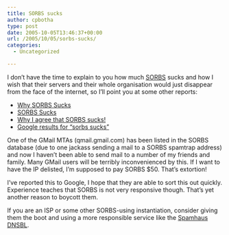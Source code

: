 ```yaml
---
title: SORBS sucks
author: cpbotha
type: post
date: 2005-10-05T13:46:37+00:00
url: /2005/10/05/sorbs-sucks/
categories:
  - Uncategorized

---
```

I don’t have the time to explain to you how much [SORBS][1] sucks and how I wish that their servers and their whole organisation would just disappear from the face of the internet, so I’ll point you at some other reports:

  * [Why SORBS Sucks][2]
  * [SORBS Sucks][3]
  * [Why I agree that SORBS sucks!][4]
  * [Google results for “sorbs sucks”][5]

One of the GMail MTAs (qmail.gmail.com) has been listed in the SORBS database (due to one jackass sending a mail to a SORBS spamtrap address) and now I haven’t been able to send mail to a number of my friends and family. Many GMail users will be terribly inconvenienced by this. If I want to have the IP delisted, I’m supposed to pay SORBS $50. That’s extortion!

I’ve reported this to Google, I hope that they are able to sort this out quickly. Experience teaches that SORBS is not very responsive though. That’s yet another reason to boycott them.

If you are an ISP or some other SORBS-using instantiation, consider giving them the boot and using a more responsible service like the [Spamhaus DNSBL][6].

 [1]: http://www.sorbs.net/
 [2]: http://silverstr.ufies.org/blog/archives/000703.html
 [3]: http://www.natesimpson.com/blog/archives/2004/10/07/sorbs-sucks/
 [4]: http://www.ryanstevens.co.uk/2004/11/10/Why+I+Agree+That+SORBS+Sucks.aspx
 [5]: http://www.google.com/search?&q=sorbs%20sucks
 [6]: http://www.spamhaus.org/faq/answers.lasso?section=DNSBL%20Technical
